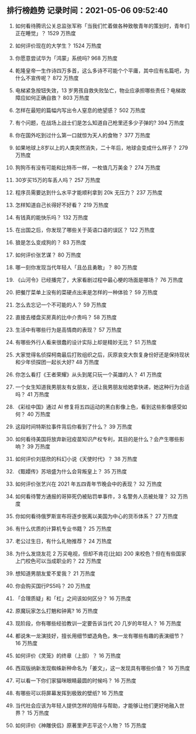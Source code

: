 
## 排行榜趋势 记录时间：2021-05-06 09:52:40
  
  1. 如何看待腾讯公关总监张军称「当我们忙着做各种致敬青年的策划时，青年们正在睡觉」？ 1529 万热度
    
  2. 如何评价现在的大学生？ 1524 万热度
    
  3. 你愿意尝试华为「鸿蒙」系统吗? 968 万热度
    
  4. 乾隆皇帝一生作诗四万多首，这么多诗不可能个个平庸，其中应有名篇吧，为什么不宣传呢？ 872 万热度
    
  5. 电梯紧急按钮失效，13 岁男孩自救失败坠亡，物业应承担哪些责任？电梯故障应如何正确自救？ 803 万热度
    
  6. 怎样在最短的篇幅内写出令人窒息的绝望感？ 502 万热度
    
  7. 有个问题，在战场上战士们是怎么知道自己枪里还多少子弹的? 394 万热度
    
  8. 你在国外吃到过什么第一口就惊为天人的食物？ 377 万热度
    
  9. 如果地球上8岁以上的人类突然消失，二十年后，地球会变成什么样子？ 279 万热度
    
  10. 狗狗币有没有可能和比特币一样，一枚值几万美金？ 274 万热度
    
  11. 30岁买15万的车丢人吗？ 257 万热度
    
  12. 程序员需要达到什么水平才能顺利拿到 20k 无压力？ 237 万热度
    
  13. 怎样知道自己长得好不好看？ 219 万热度
    
  14. 有钱真的能快乐吗？ 132 万热度
    
  15. 在出国之后，你发现了哪些关于英语口语的误区？ 122 万热度
    
  16. 狼是怎么变成狗的？ 83 万热度
    
  17. 如何评价张艺谋？ 80 万热度
    
  18. 哪一刻你发现当代年轻人「且怂且勇敢」？ 80 万热度
    
  19. 《山河令》已经播完了，大家看剧过程中最心梗的场面是哪场？ 76 万热度
    
  20. 把餐厅菜单上没有的菜硬点出来是怎样的一种体验？ 59 万热度
    
  21. 怎么去忘记一个不可能的人？ 59 万热度
    
  22. 直接去楼盘买房真的比中介贵吗？ 58 万热度
    
  23. 生活中有哪些行为是高情商的表现？ 57 万热度
    
  24. 有哪些外行人看来很蠢的设计实际上却是精妙无比？ 51 万热度
    
  25. 大家觉得名侦探柯南最后打败组织之后，灰原哀变大恢复身份好还是保持现状和少年侦探团一起长大好? 48 万热度
    
  26. 你怎么看打《王者荣耀》从头到尾只玩一个英雄的人？ 41 万热度
    
  27. 一个女生知道我男朋友有女朋友，还让我男朋友给她拿快递，她这种行为合适吗？ 41 万热度
    
  28. 《彩绘中国》通过 AI 修复将五四运动的黑白影像上色，看到这些影像感受如何？ 40 万热度
    
  29. 这段时间特斯拉事件背后你看到了什么？ 39 万热度
    
  30. 如何看待美国将放弃新冠疫苗知识产权专利，其目的是什么？会产生哪些影响？ 39 万热度
    
  31. 如何评价刘慈欣的科幻小说《天使时代》？ 38 万热度
    
  32. 《甄嬛传》苏培盛为什么会背叛皇上？ 35 万热度
    
  33. 如何评价张艺兴在 2021 年五四青年节晚会中的表现？ 32 万热度
    
  34. 如何看待警方通报的哥猝死仍被贴罚单事件，3 名警务人员被处理？ 32 万热度
    
  35. 你如何看待俄罗斯宣布将逐步脱离以美国为中心的货币体系？ 27 万热度
    
  36. 有什么优质的计算机专业书籍？ 25 万热度
    
  37. 老公过生日，有什么礼物推荐？ 24 万热度
    
  38. 为什么发烧友花 2 万买电视，但却不肯花(比如) 200 来校色？但在有些国家上门校色可以当成职业的？ 22 万热度
    
  39. 想知道男朋友爱不爱我？ 21 万热度
    
  40. 你会购买国行PS5吗？ 20 万热度
    
  41. 「合理质疑」和「杠」之间该如何区分？ 16 万热度
    
  42. 原魔玩家怎么打魈和钟离? 16 万热度
    
  43. 现阶段，你有哪些经验教训一定要告诉当代 20 几岁的年轻人？ 16 万热度
    
  44. 都说朱一龙演技好，擅长用细节塑造角色，朱一龙有哪些有趣的表演细节？ 16 万热度
    
  45. 如何评价《灵笼》的终章（上部）？ 16 万热度
    
  46. 西双版纳新发现蜘蛛新种命名为「姜文」，这一发现具有哪些价值？ 16 万热度
    
  47. 可以看一下你们家猫咪眼睛最圆的时候吗？ 16 万热度
    
  48. 有哪些可以将屏幕发挥到极致的壁纸? 16 万热度
    
  49. 当代社会应该为年轻人提供怎样的陪伴与帮助，才能够让他们更好地融入世界？ 15 万热度
    
  50. 如何评价《神雕侠侣》原著里尹志平这个人物？ 15 万热度
    